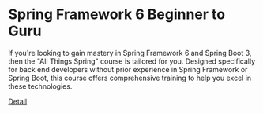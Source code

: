 # Spring Framework 6 Beginner to Guru

If you're looking to gain mastery in Spring Framework 6 and Spring Boot 3, then the "All Things Spring" course is tailored for you. Designed specifically for back end developers without prior experience in Spring Framework or Spring Boot, this course offers comprehensive training to help you excel in these technologies. 

[Detail](https://eduitfree.com/courses/spring-framework-6-beginner-to-guru)